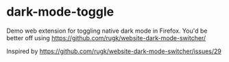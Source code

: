 # dark-mode-toggle
Demo web extension for toggling native dark mode in Firefox. You'd be better off using https://github.com/rugk/website-dark-mode-switcher/

Inspired by https://github.com/rugk/website-dark-mode-switcher/issues/29

